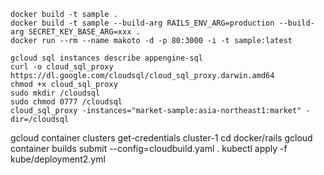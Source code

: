 
```
docker build -t sample .
docker build -t sample --build-arg RAILS_ENV_ARG=production --build-arg SECRET_KEY_BASE_ARG=xxx .
docker run --rm --name makoto -d -p 80:3000 -i -t sample:latest
```

```
gcloud sql instances describe appengine-sql
curl -o cloud_sql_proxy https://dl.google.com/cloudsql/cloud_sql_proxy.darwin.amd64
chmod +x cloud_sql_proxy
sudo mkdir /cloudsql
sudo chmod 0777 /cloudsql
cloud_sql_proxy -instances="market-sample:asia-northeast1:market" -dir=/cloudsql

```
gcloud container clusters get-credentials cluster-1
cd docker/rails
gcloud container builds submit --config=cloudbuild.yaml .
kubectl apply -f kube/deployment2.yml
```
